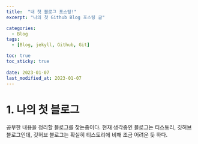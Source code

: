 ```yaml
---
title:  "내 첫 블로그 포스팅!"
excerpt: "나의 첫 Github Blog 포스팅 글"

categories:
  - Blog
tags:
  - [Blog, jekyll, Github, Git]

toc: true
toc_sticky: true
 
date: 2023-01-07
last_modified_at: 2023-01-07
---
```

# 1. 나의 첫 블로그
공부한 내용을 정리할 블로그를 찾는중이다.
현재 생각중인 블로그는 티스토리, 깃허브 블로그인데, 깃허브 블로그는 확실히 티스토리에 비해 조금 어려운 듯 하다. 
